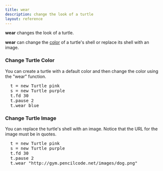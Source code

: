 ```yaml
---
title: wear
description: change the look of a turtle
layout: reference
---
```


**wear** changes the look of a turtle.

**wear** can change the [color](colors.html) of a turtle's shell or replace its shell with an image. 

### Change Turtle Color
You can create a turtle with a default color and then change the color using the "wear" function. 

<pre class="jumbo">
  t = new Turtle <span data-dfnup="optional color">pink</span>
  s = new Turtle purple
  t.fd 30
  t.pause 2
  t.<span data-dfn="command after a dot">wear blue
</pre>

<script type="demo">
sally = null
setup ->
  remove sally
demo ->
  t = new Turtle pink
  s = new Turtle purple
  t.fd 30
  t.pause 2
  t.wear blue
</script>

### Change Turtle Image
You can replace the turtle's shell with an image. Notice that the URL for the image must be in quotes. 

<pre class="examp">
  t = new Turtle <span data-dfnup="optional color">pink</span>
  s = new Turtle purple
  t.fd 30
  t.pause 2
  t.<span data-dfn="command after a dot">wear "http://gym.pencilcode.net/images/dog.png"
</pre>

<script type="figure" height=200>
t = s = null
setup ->
  remove t, s
demo ->
  s = new Turtle pink
  t = new Turtle purple
  t.fd 30
  t.pause 2
  t.wear "http://gym.pencilcode.net/images/dog.png"
</script>

<!-- you can also use fade, mirror, etc. to change the look of the turtle -->
